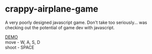 <h1>crappy-airplane-game</h1>

A very poorly designed javascript game. Don't take too seriously... was checking out the potential of game dev with javascript.

<a href="http://brettmccaffray.com/webapps/crappy-airplane-game/" target="_blank">DEMO</a><br/>
move - W, A, S, D<br/>
shoot - SPACE